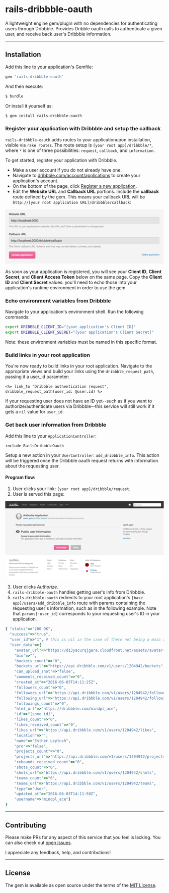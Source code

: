 # rails-dribbble-oauth
A lightweight engine gem/plugin with no dependencies for authenticating users through Dribbble. Provides Dribble oauth calls to authenticate a given user, and receive back user's Dribbble information.

<hr>

## Installation
Add this line to your application's Gemfile:

```ruby
gem 'rails-dribbble-oauth'
```

And then execute:
```bash
$ bundle
```

Or install it yourself as:
```bash
$ gem install rails-dribbble-oauth
```

### Register your application with Dribbble and setup the callback

`rails-dribbble-oauth` adds routes to your applicationupon installation, visible via `rake routes`. The route setup is `[your root app]/dribbble/*`, where `*` is one of three possibilities: `request`, `callback`, and `information`.

To get started, register your application with Dribbble.
* Make a user account if you do not already have one.
* Navigate to [dribbble.com/account/applications](https://dribbble.com/account/applications) to create your application's account.
* On the bottom of the page, click [Register a new application](https://dribbble.com/account/applications/new).
* Edit the **Website URL** and **Callback URL** portions. Include the **callback** route defined by the gem. This means your callback URL will be `http://[your root application URL]/dribbble/callback`:

![callback screenshot](screenshots/callback_screenshot.png)

As soon as your application is registered, you will see your **Client ID**, **Client Secret**, and **Client Access Token** below on the same page. Copy the **Client ID** and **Client Secret** values: you'll need to echo those into your application's runtime environment in order to use the gem.

### Echo environment variables from Dribbble
Navigate to your application's environment shell. Run the following commands:

```bash
export DRIBBBLE_CLIENT_ID="[your application's Client ID]"
export DRIBBBLE_CLIENT_SECRET="[your application's Client Secret]"
```

Note: these environment variables must be named in this specific format.

### Build links in your root application
You're now ready to build links in your root application. Navigate to the appropriate views and build your links using the `dribbble_request_path`, passing it a user_id parameter:
```
<%= link_to "Dribbble authentication request", dribbble_request_path(user_id: @user.id) %>
```

If your requesting user does not have an ID yet--such as if you want to authorize/authenticate users via Dribbble--this service will still work if it gets a `nil` value for `user_id`.

### Get back user information from Dribbble
Add this line to your `ApplicationController`:

```
include RailsDribbbleOauth
```

Setup a new action in your `UserController`: `add_dribbble_info`. This action will be triggered once the Dribbble oauth request returns with information about the requesting user.

#### Program flow:
1. User clicks your link: `[your root app]/dribbble/request`.
2. User is served this page:

![oauth request](screenshots/oauth_request.png)

3. User clicks *Authorize*.
4. `rails-dribbble-oauth` handles getting user's info from Dribbble.
4. `rails-dribbble-oauth` redirects to your root application's `[base app]/users/add_dribbble_info` route with params containing the requesting user's information, such as in the following example. Note that `params[:user_id]` corresponds to your requesting user's ID in your application.

```ruby
{ "status"=>"200 OK",
  "success"=>"true",
  "user_id"=>"1", # this is nil in the case of there not being a main app user registered initially
  "user_data"=>{
    "avatar_url"=>"https://d13yacurqjgara.cloudfront.net/assets/avatar-default-aa2eab7684294781f93bc99ad394a0eb3249c5768c21390163c9f55ea8ef83a4.gif",
    "bio"=>"",
    "buckets_count"=>"0",
    "buckets_url"=>"https://api.dribbble.com/v1/users/1204942/buckets",
    "can_upload_shot"=>"false",
    "comments_received_count"=>"0",
    "created_at"=>"2016-06-03T14:11:25Z",
    "followers_count"=>"0",
    "followers_url"=>"https://api.dribbble.com/v1/users/1204942/followers",
    "following_url"=>"https://api.dribbble.com/v1/users/1204942/following",
    "followings_count"=>"0",
    "html_url"=>"https://dribbble.com/mindpl_ace",
    "id"=>"[some id]",
    "likes_count"=>"0",
    "likes_received_count"=>"0",
    "likes_url"=>"https://api.dribbble.com/v1/users/1204942/likes",
    "location"=>"",
    "name"=>"Esther Leytush",
    "pro"=>"false",
    "projects_count"=>"0",
    "projects_url"=>"https://api.dribbble.com/v1/users/1204942/projects",
    "rebounds_received_count"=>"0",
    "shots_count"=>"0",
    "shots_url"=>"https://api.dribbble.com/v1/users/1204942/shots",
    "teams_count"=>"0",
    "teams_url"=>"https://api.dribbble.com/v1/users/1204942/teams",
    "type"=>"User",
    "updated_at"=>"2016-06-03T14:11:50Z",
    "username"=>"mindpl_ace"}
}
```

<hr>

## Contributing
Please make PRs for any aspect of this service that you feel is lacking. You can also check out [open issues](https://github.com/mindplace/rails-dribbble-oauth/issues).

I appreciate any feedback, help, and contributions!

<hr>

## License
The gem is available as open source under the terms of the [MIT License](http://opensource.org/licenses/MIT).
